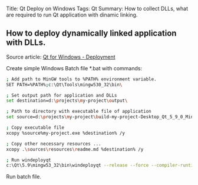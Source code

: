 Title: Qt Deploy on Windows
Tags: Qt
Summary: How to collect DLLs, what are required to run Qt application with dinamic linking.

## How to deploy dynamically linked application with DLLs.

Source article: [Qt for Windows - Deployment](http://doc.qt.io/qt-5/windows-deployment.html)

Create simple Windows Batch file *.bat with commands:

```bash
; Add path to MinGW tools to %PATH% environment variable.
SET PATH=%PATH%;c:\Qt\Tools\mingw530_32\bin\

; Set output path for application and DLLs
set destination=d:\projects\my-project\output\

; Path to directory with executable file of application
set source=d:\projects\my-project\build-my-project-Desktop_Qt_5_9_0_MinGW_32bit-Release\release\windows\output\

; Copy executable file
xcopy %source%my-project.exe %destination% /y

; Copy other necessary resources ...
xcopy .\sources\resources\readme.md %destination% /y

; Run windeployqt
c:\Qt\5.9\mingw53_32\bin\windeployqt --release --force --compiler-runtime %destination%my-project.exe
```
Run batch file.
